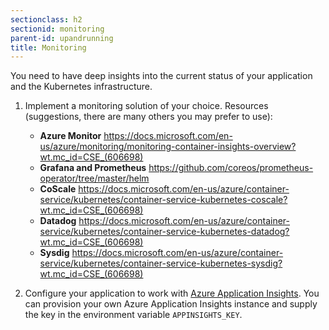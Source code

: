 ```yaml
---
sectionclass: h2
sectionid: monitoring
parent-id: upandrunning
title: Monitoring
---
```


You need to have deep insights into the current status of your application and
the Kubernetes infrastructure.

1. Implement a monitoring solution of your choice. Resources (suggestions, there are many others you may prefer to use):
    * **Azure Monitor** <https://docs.microsoft.com/en-us/azure/monitoring/monitoring-container-insights-overview?wt.mc_id=CSE_(606698)>
    * **Grafana and Prometheus** <https://github.com/coreos/prometheus-operator/tree/master/helm>
    * **CoScale** <https://docs.microsoft.com/en-us/azure/container-service/kubernetes/container-service-kubernetes-coscale?wt.mc_id=CSE_(606698)>
    * **Datadog** <https://docs.microsoft.com/en-us/azure/container-service/kubernetes/container-service-kubernetes-datadog?wt.mc_id=CSE_(606698)>
    * **Sysdig** <https://docs.microsoft.com/en-us/azure/container-service/kubernetes/container-service-kubernetes-sysdig?wt.mc_id=CSE_(606698)>

1. Configure your application to work with [Azure Application Insights](https://docs.microsoft.com/en-us/azure/application-insights/app-insights-overview?wt.mc_id=CSE_(606698)). You can provision your own Azure Application Insights instance and supply the key in the environment variable `APPINSIGHTS_KEY`.